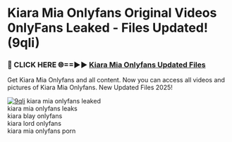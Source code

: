 # Kiara Mia Onlyfans Original Videos 0nlyFans Leaked - Files Updated! (9qli)

<h3>🔴 CLICK HERE 🌐==►► <a href="https://tinyurl.com/2wckxsce" rel="nofollow">Kiara Mia Onlyfans Updated Files</a></h3>

Get Kiara Mia Onlyfans and all content. Now you can access all videos and pictures of Kiara Mia Onlyfans. New Updated Files 2025!

[![9qli](https://i.imgur.com/AFduVYN.gif)](https://tinyurl.com/2wckxsce)
kiara mia onlyfans leaked<br>
kiara mia onlyfans leaks<br>
kiara blay onlyfans<br>
kiara lord onlyfans<br>
kiara mia onlyfans porn